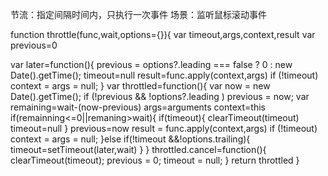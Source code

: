 节流：指定间隔时间内，只执行一次事件
场景：监听鼠标滚动事件

function throttle(func,wait,options={}){
  var timeout,args,context,result
  var previous=0
<!-- 结束后最后一次执行 -->
  var later=function(){
    previous = options?.leading === false ? 0 : new Date().getTime();
    timeout=null
    result=func.apply(context,args)
    if (!timeout) context = args = null;
  }
  var throttled=function(){
    var now = new Date().getTime();
    if (!previous && !options?.leading ) previous = now;
    <!-- 下次触发事件剩余时间 -->
    var remaining=wait-(now-previous)
    args=arguments
    context=this
    if(remainning<=0||remaning>wait){
      if(timeout){
        clearTimeout(timeout)
        timeout=null
      }
      previous=now
      result = func.apply(context,args)
      if (!timeout) context = args = null;
    }else if(!timeout &&!options.trailing){
      timeout=setTimeout(later,wait)
    }
  }
  throttled.cancel=function(){
    clearTimeout(timeout);
    previous = 0;
    timeout = null;
  }
  return throttled
}